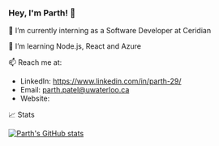 ### Hey, I'm Parth! 👋

🔭 I’m currently interning as a Software Developer at Ceridian

🌱 I’m learning Node.js, React and Azure

📫 Reach me at: 
- LinkedIn: https://www.linkedin.com/in/parth-29/
- Email: parth.patel@uwaterloo.ca
- Website: 

📈 Stats

[![Parth's GitHub stats](https://github-readme-stats.vercel.app/api?username=parth-p29)](https://github.com/anuraghazra/github-readme-stats)
